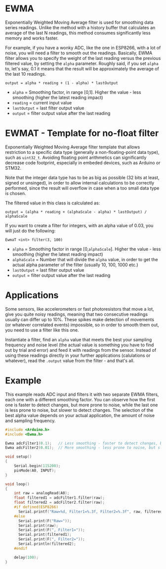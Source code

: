 # EWMA
Exponentially Weighted Moving Average filter is used for smoothing data series readings. Unlike the method with a history buffer that calculates an average of the last N readings, this method consumes significantly less memory and works faster.

For example, if you have a wonky ADC, like the one in ESP8266, with a lot of noise, you will need a filter to smooth out the readings. Basically, EWMA filter allows you to specify the weight of the last reading versus the previous filtered value, by setting the `alpha` parameter. Roughly said, if you set `alpha` to, let's say, 0.1 it means that the result will be approximately the average of the last 10 readings.

`output = alpha * reading + (1 - alpha) * lastOutput`

- `alpha` = Smoothing factor, in range [0,1]. Higher the value - less smoothing (higher the latest reading impact)
- `reading` = current input value
- `lastOutput` = last filter output value
- `output` = filter output value after the last reading

# EWMAT - Template for no-float filter
Exponentially Weighted Moving Average filter template that allows restriction to a specific data type (generally a non-floating-point
data type), such as `uint32_t`. Avoiding floating point arithmetics can significantly decrease code footprint, especially in embeded
devices, such as Arduino or STM32.

Note that the integer data type has to be as big as possible (32 bits at least, signed or unsinged), in order to allow internal
calculations to be correctly performed, since the result will overflow in case when a too small data type is chosen.

The filtered value in this class is calculated as:

`output = (alpha * reading + (alphaScale - alpha) * lastOutput) / alphaScale`
 
If you want to create a filter for integers, with an alpha value of 0.03, you will just do the following:

`EwmaT <int> filter(3, 100)`

- `alpha` = Smoothing factor in range [0,`alphaScale`]. Higher the value - less smoothing (higher the latest reading impact)
- `alphaScale` = Number that will divide the `alpha` value, in order to get the actual alpha parameter of the filter (usually 10, 100, 1000 etc.)
- `lastOutput` = last filter output value
- `output` = filter output value after the last reading

# Applications

Some sensors, like accelerometers or fast photoresistors that move a lot, give you quite noisy readings, meaning that two consecutive readings usually can differ up to 10%. These spikes make detection of movements (or whatever correlated events) impossible, so in order to smooth them out, you need to use a filter like this one.

Instantiate a filter, find an `alpha` value that meets the best your sampling frequency and noise level (the actual value is something you have to find out by trial and error) and feed it with readings from the sensor. Instead of using these readings directly in your further applications (calulations or whatever), read the `.output` value from the filter - and that's all.

# Example
This example reads ADC input and filters it with two separate EWMA filters, each one with a different smoothing factor. You can observe how the first one is faster to detect changes, but more prone to noise, while the last one is less prone to noise, but slower to detect changes. The selection of the best alpha value depends on your actual application, the amount of noise and sampling frequency.

```C++
#include <Arduino.h>
#include <Ewma.h>

Ewma adcFilter1(0.1);   // Less smoothing - faster to detect changes, but more prone to noise
Ewma adcFilter2(0.01);  // More smoothing - less prone to noise, but slower to detect changes

void setup()
{
    Serial.begin(115200);
    pinMode(A0, INPUT);
}

void loop()
{
    int raw = analogRead(A0);
    float filtered1 = adcFilter1.filter(raw);
    float filtered2 = adcFilter2.filter(raw);
    #if defined(ESP8266)
      Serial.printf("Raw=%d, Filter1=%.3f, Filter2=%.3f", raw, filtered1, filtered2);
    #else
      Serial.print(F("Raw="));
      Serial.print(raw);
      Serial.print(F(", Filter1="));
      Serial.print(filtered1);
      Serial.print(F(", Filter2="));
      Serial.println(filtered2);
    #endif

    delay(100);
}
```
